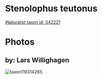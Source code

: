 
Stenolophus teutonus
====================
  
[iNaturalist taxon id: 342221](https://www.inaturalist.org/taxa/342221)
# Photos

## by: Lars Willighagen
  
![taxon119314265](https://inaturalist-open-data.s3.amazonaws.com/photos/127783762/medium.jpeg)